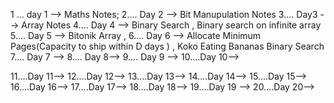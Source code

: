 1 ... day 1 --> Maths Notes;
2.... Day 2 -->  Bit Manupulation Notes
3.... Day3 --> Array  Notes
4.... Day 4 -->  Binary Search , Binary search on infinite array  
5.... Day 5 --> Bitonik Array ,
6.... Day 6 -->  Allocate  Minimum Pages(Capacity to ship within D days )  , Koko Eating Bananas Binary Search
7.... Day 7 --> 
8.... Day 8--> 
9.... Day 9 -->
10....Day 10-->

11....Day 11-->
12....Day 12-->
13....Day 13-->
14....Day 14-->
15....Day 15-->
16....Day 16-->
17....Day 17-->
18....Day 18-->
19....Day 19 -->
20....Day 20-->

